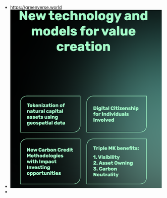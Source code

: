 - https://greenverse.world
- ![Screenshot 2023-02-09 at 2.45.54 PM.png](../assets/Screenshot_2023-02-09_at_2.45.54_PM_1675934161870_0.png)
-